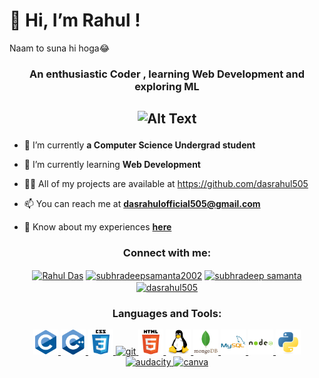 <h1>👋 Hi, I’m Rahul ! </h1>
Naam to suna hi hoga😂

<h3 align="center"> 
An enthusiastic Coder , learning Web Development and exploring ML
</h3>

<h2 align = "center">

![Alt Text](https://media.giphy.com/media/bGgsc5mWoryfgKBx1u/giphy.gif)

</h2>

- 🔭 I’m currently **a Computer Science Undergrad student**

- 🌱 I’m currently learning **Web Development**

- 👨‍💻 All of my projects are available at https://github.com/dasrahul505

- 📫 You can reach me at **dasrahulofficial505@gmail.com**

- 📄 Know about my experiences [**here**](https://www.linkedin.com/in/dasrahul505/)

<h3 align="center">Connect with me:</h3>
<p align="center">
<a href="https://www.linkedin.com/in/dasrahul505/" target="blank"><img align="center" src="https://raw.githubusercontent.com/rahuldkjain/github-profile-readme-generator/master/src/images/icons/Social/linked-in-alt.svg" alt="Rahul Das" height="30" width="40" /></a>
<a href="https://leetcode.com/dasrahul505/" target="blank"><img align="center" src="https://raw.githubusercontent.com/rahuldkjain/github-profile-readme-generator/master/src/images/icons/Social/leet-code.svg" alt="subhradeepsamanta2002" height="30" width="40" /></a>
<a href="https://auth.geeksforgeeks.org/user/dasrahulrtwso" target="blank"><img align="center" src="https://raw.githubusercontent.com/rahuldkjain/github-profile-readme-generator/master/src/images/icons/Social/geeks-for-geeks.svg" alt="subhradeep samanta" height="30" width="40" /></a>
<a href="https://www.instagram.com/dasrahul505/" target="blank"><img align="center" src="https://www.freepnglogos.com/uploads/logo-ig-png/logo-ig-png-instagram-logo-camel-productions-website-25.png" alt="dasrahul505" height="30" width="40" /></a>
</p>

<h3 align="center">Languages and Tools:</h3>
<p align="center"> 
<a href="https://www.cprogramming.com/" target="_blank"> <img src="https://raw.githubusercontent.com/devicons/devicon/master/icons/c/c-original.svg" alt="c" width="40" height="40"/> </a>
<a href="https://www.w3schools.com/cpp/" target="_blank"> <img src="https://raw.githubusercontent.com/devicons/devicon/master/icons/cplusplus/cplusplus-original.svg" alt="cplusplus" width="40" height="40"/> </a>
<a href="https://www.w3schools.com/css/" target="_blank"> <img src="https://raw.githubusercontent.com/devicons/devicon/master/icons/css3/css3-original-wordmark.svg" alt="css3" width="40" height="40"/> </a>
<a href="https://git-scm.com/" target="_blank"> <img src="https://www.vectorlogo.zone/logos/git-scm/git-scm-icon.svg" alt="git" width="40" height="40"/> </a>
<a href="https://www.w3schools.com/html/" target="_blank"> <img src="https://raw.githubusercontent.com/devicons/devicon/master/icons/html5/html5-original-wordmark.svg" alt="html5" width="40" height="40"/> </a>
<a href="https://www.linux.org/" target="_blank"> <img src="https://raw.githubusercontent.com/devicons/devicon/master/icons/linux/linux-original.svg" alt="linux" width="40" height="40"/> </a> <a href="https://www.mongodb.com/" target="_blank"> <img src="https://raw.githubusercontent.com/devicons/devicon/master/icons/mongodb/mongodb-original-wordmark.svg" alt="mongodb" width="40" height="40"/> </a>
<a href="https://www.mysql.com/" target="_blank"> <img src="https://raw.githubusercontent.com/devicons/devicon/master/icons/mysql/mysql-original-wordmark.svg" alt="mysql" width="40" height="40"/> </a> <a href="https://nodejs.org" target="_blank"> <img src="https://raw.githubusercontent.com/devicons/devicon/master/icons/nodejs/nodejs-original-wordmark.svg" alt="nodejs" width="40" height="40"/> </a>
<a href="https://www.python.org" target="_blank"> <img src="https://raw.githubusercontent.com/devicons/devicon/master/icons/python/python-original.svg" alt="python" width="40" height="40"/> </a>
<a href="https://www.audacityteam.org" target="_blank"> <img src="https://upload.wikimedia.org/wikipedia/commons/thumb/e/e2/Audacity_Logo_nofilter.svg/240px-Audacity_Logo_nofilter.svg.png" alt="audacity" width="40" height="40"/> </a>
<a href="https://www.canva.com/" target="_blank"> <img src="https://cdn-images-1.medium.com/max/1200/1*A6kkoOVJVpXPWewg8axc5w.png" alt="canva" width="40" height="40"/> </a>
</p>
<!---
dasrahul505/dasrahul505 is a ✨ special ✨ repository because its `README.md` (this file) appears on your GitHub profile.
You can click the Preview link to take a look at your changes.
--->
